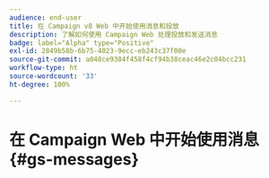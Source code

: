 ```yaml
---
audience: end-user
title: 在 Campaign v8 Web 中开始使用消息和投放
description: 了解如何使用 Campaign Web 处理投放和发送消息
badge: label="Alpha" type="Positive"
exl-id: 2849b58b-6b75-4023-9ecc-eb243c37f00e
source-git-commit: a048ce9384f458f4cf94b38ceac46e2c04bcc231
workflow-type: ht
source-wordcount: '33'
ht-degree: 100%

---
```


# 在 Campaign Web 中开始使用消息 {#gs-messages}
